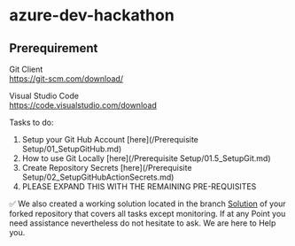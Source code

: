 # azure-dev-hackathon

## Prerequirement

Git Client
<br> https://git-scm.com/download/

Visual Studio Code
<br> https://code.visualstudio.com/download

Tasks to do:

1. Setup your Git Hub Account [here](/Prerequisite Setup/01_SetupGitHub.md)<br>
2. How to use Git Locally [here](/Prerequisite Setup/01.5_SetupGit.md)
3. Create Repository Secrets [here](/Prerequisite Setup/02_SetupGitHubActionSecrets.md)
4. PLEASE EXPAND THIS WITH THE REMAINING PRE-REQUISITES

:white_check_mark: We also created a working solution located in the branch [Solution](https://github.com/DevOps-Gilde/webapp/tree/solution) of your forked repository that covers all tasks except monitoring. 
If at any Point you need assistance nevertheless do not hesitate to ask. We are here to Help you.
